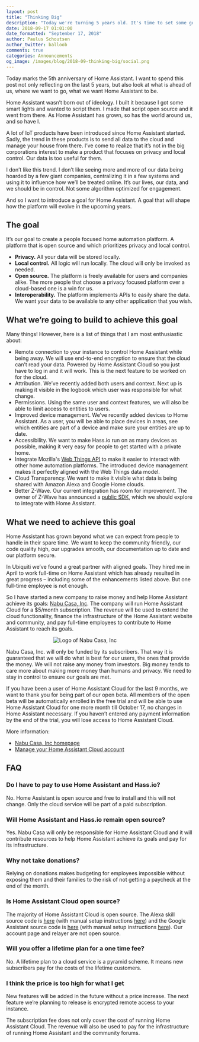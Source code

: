 ```yaml
---
layout: post
title: "Thinking Big"
description: "Today we're turning 5 years old. It's time to set some goals."
date: 2018-09-17 01:01:00
date_formatted: "September 17, 2018"
author: Paulus Schoutsen
author_twitter: balloob
comments: true
categories: Announcements
og_image: /images/blog/2018-09-thinking-big/social.png
---
```


Today marks the 5th anniversary of Home Assistant. I want to spend this post not only reflecting on the last 5 years, but also look at what is ahead of us, where we want to go, what we want Home Assistant to be.

Home Assistant wasn’t born out of ideology. I built it because I got some smart lights and wanted to script them. I made that script open source and it went from there. As Home Assistant has grown, so has the world around us, and so have I.

A lot of IoT products have been introduced since Home Assistant started. Sadly, the trend in these products is to send all data to the cloud and manage your house from there. I’ve come to realize that it’s not in the big corporations interest to make a product that focuses on privacy and local control. Our data is too useful for them.

I don’t like this trend. I don’t like seeing more and more of our data being hoarded by a few giant companies, centralizing it in a few systems and using it to influence how we’ll be treated online. It’s our lives, our data, and we should be in control. Not some algorithm optimized for engagement.

And so I want to introduce a goal for Home Assistant. A goal that will shape how the platform will evolve in the upcoming years.

<!--more-->
## The goal

It’s our goal to create a people focused home automation platform. A platform that is open source and which prioritizes privacy and local control.

 - **Privacy.** All your data will be stored locally.
 - **Local control.** All logic will run locally. The cloud will only be invoked as needed.
 - **Open source.** The platform is freely available for users and companies alike. The more people that choose a privacy focused platform over a cloud-based one is a win for us.
 - **Interoperability.** The platform implements APIs to easily share the data. We want your data to be available to any other application that you wish.

## What we’re going to build to achieve this goal

Many things! However, here is a list of things that I am most enthusiastic about:

 - Remote connection to your instance to control Home Assistant while being away. We will use end-to-end encryption to ensure that the cloud can’t read your data. Powered by Home Assistant Cloud so you just have to log in and it will work. This is the next feature to be worked on for the cloud.
 - Attribution. We’ve recently added both users and context. Next up is making it visible in the logbook which user was responsible for what change.
 - Permissions. Using the same user and context features, we will also be able to limit access to entities to users.
 - Improved device management. We’ve recently added devices to Home Assistant. As a user, you will be able to place devices in areas, see which entities are part of a device and make sure your entities are up to date.
 - Accessibility. We want to make Hass.io run on as many devices as possible, making it very easy for people to get started with a private home.
 - Integrate Mozilla's [Web Things API] to make it easier to interact with other home automation platforms. The introduced device management makes it perfectly aligned with the Web Things data model.
 - Cloud Transparency. We want to make it visible what data is being shared with Amazon Alexa and Google Home clouds.
 - Better Z-Wave. Our current integration has room for improvement. The owner of Z-Wave has announced a [public SDK](http://zwavepublic.com/), which we should explore to integrate with Home Assistant.

## What we need to achieve this goal

Home Assistant has grown beyond what we can expect from people to handle in their spare time. We want to keep the community friendly, our code quality high, our upgrades smooth, our documentation up to date and our platform secure.

In Ubiquiti we’ve found a great partner with aligned goals. They hired me in April to work full-time on Home Assistant which has already resulted in great progress – including some of the enhancements listed above. But one full-time employee is not enough.

So I have started a new company to raise money and help Home Assistant achieve its goals: [Nabu Casa, Inc][nabu-home]. The company will run Home Assistant Cloud for a $5/month subscription. The revenue will be used to extend the cloud functionality, finance the infrastructure of the Home Assistant website and community, and pay full-time employees to contribute to Home Assistant to reach its goals.

<div style='max-width: 250px; margin: 0 auto'><img src='/images/blog/2018-09-thinking-big/logo-text.svg' style='border: 0; box-shadow: none' alt='Logo of Nabu Casa, Inc'>
</div>

Nabu Casa, Inc. will only be funded by its subscribers. That way it is guaranteed that we will do what is best for our users, the ones that provide the money. We will not raise any money from investors. Big money tends to care more about making more money than humans and privacy. We need to stay in control to ensure our goals are met.

If you have been a user of Home Assistant Cloud for the last 9 months, we want to thank you for being part of our open beta. All members of the open beta will be automatically enrolled in the free trial and will be able to use Home Assistant Cloud for one more month till October 17, no changes in Home Assistant necessary. If you haven’t entered any payment information by the end of the trial, you will lose access to Home Assistant Cloud.

More information:

 - [Nabu Casa, Inc homepage][nabu-home]
 - [Manage your Home Assistant Cloud account][nabu-account]

## FAQ

### Do I have to pay to use Home Assistant and Hass.io?

No. Home Assistant is open source and free to install and this will not change. Only the cloud service will be part of a paid subscription.

### Will Home Assistant and Hass.io remain open source?

Yes. Nabu Casa will only be responsible for Home Assistant Cloud and it will contribute resources to help Home Assistant achieve its goals and pay for its infrastructure.

### Why not take donations?

Relying on donations makes budgeting for employees impossible without exposing them and their families to the risk of not getting a paycheck at the end of the month.

### Is Home Assistant Cloud open source?

The majority of Home Assistant Cloud is open source. The Alexa skill source code is [here](https://github.com/home-assistant/home-assistant/blob/dev/homeassistant/components/alexa/smart_home.py) (with manual setup instructions [here](https://github.com/mike-grant/haaska/)) and the Google Assistant source code is [here](https://github.com/home-assistant/home-assistant/blob/dev/homeassistant/components/google_assistant/smart_home.py) (with manual setup instructions [here](https://www.home-assistant.io/components/google_assistant/)). Our account page and relayer are not open source.

### Will you offer a lifetime plan for a one time fee?

No. A lifetime plan to a cloud service is a pyramid scheme. It means new subscribers pay for the costs of the lifetime customers.

### I think the price is too high for what I get

New features will be added in the future without a price increase. The next feature we’re planning to release is encrypted remote access to your instance.

The subscription fee does not only cover the cost of running Home Assistant Cloud. The revenue will also be used to pay for the infrastructure of running Home Assistant and the community forums.

[nabu-home]: https://www.nabucasa.com
[nabu-account]: https://account.nabucasa.com
[Web Things API]: https://iot.mozilla.org/wot/
